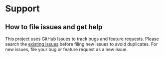 # Support

## How to file issues and get help

This project uses GitHub Issues to track bugs and feature requests. Please search the [existing issues](https://github.com/timheuer/containerize/issues) before filing new issues to avoid duplicates. For new issues, file your bug or feature request as a new Issue.